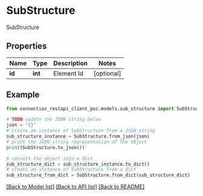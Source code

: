 # SubStructure

SubStructure

## Properties

Name | Type | Description | Notes
------------ | ------------- | ------------- | -------------
**id** | **int** | Element Id | [optional] 

## Example

```python
from connection_restapi_client_poc.models.sub_structure import SubStructure

# TODO update the JSON string below
json = "{}"
# create an instance of SubStructure from a JSON string
sub_structure_instance = SubStructure.from_json(json)
# print the JSON string representation of the object
print(SubStructure.to_json())

# convert the object into a dict
sub_structure_dict = sub_structure_instance.to_dict()
# create an instance of SubStructure from a dict
sub_structure_from_dict = SubStructure.from_dict(sub_structure_dict)
```
[[Back to Model list]](../README.md#documentation-for-models) [[Back to API list]](../README.md#documentation-for-api-endpoints) [[Back to README]](../README.md)


